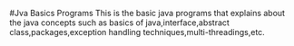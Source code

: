 #Jva Basics Programs
This is the basic java programs that explains about the java concepts such as basics of java,interface,abstract class,packages,exception handling techniques,multi-threadings,etc.
